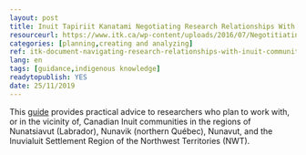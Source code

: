 ```yaml
---
layout: post 
title: Inuit Tapiriit Kanatami Negotiating Research Relationships With Inuit Communities, A Guide For Researchers
resourceurl: https://www.itk.ca/wp-content/uploads/2016/07/Negotitiating-Research-Relationships-Researchers-Guide_0.pdf
categories: [planning,creating and analyzing]
ref: itk-document-navigating-research-relationships-with-inuit-communities
lang: en
tags: [guidance,indigenous knowledge]
readytopublish: YES
date: 25/11/2019
---
```

This [guide](https://www.itk.ca/wp-content/uploads/2016/07/Negotitiating-Research-Relationships-Researchers-Guide_0.pdf) provides practical advice to researchers who plan to work with, or in the vicinity of, Canadian Inuit communities in the regions of Nunatsiavut (Labrador), Nunavik (northern Québec), Nunavut, and the Inuvialuit Settlement Region of the Northwest Territories (NWT).